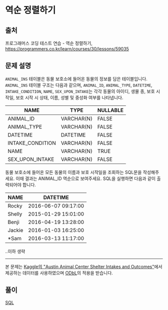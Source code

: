 # 역순 정렬하기

## 출처

프로그래머스 코딩 테스트 연습 - 역순 정렬하기, https://programmers.co.kr/learn/courses/30/lessons/59035

## 문제 설명

`ANIMAL_INS` 테이블은 동물 보호소에 들어온 동물의 정보를 담은 테이블입니다. `ANIMAL_INS` 테이블 구조는 다음과 같으며, `ANIMAL_ID`, `ANIMAL_TYPE`, `DATETIME`, `INTAKE_CONDITION`, `NAME`, `SEX_UPON_INTAKE`는 각각 동물의 아이디, 생물 종, 보호 시작일, 보호 시작 시 상태, 이름, 성별 및 중성화 여부를 나타냅니다.

| NAME | TYPE | NULLABLE |
| --- | --- | --- |
| ANIMAL\_ID | VARCHAR(N) | FALSE |
| ANIMAL\_TYPE | VARCHAR(N) | FALSE |
| DATETIME | DATETIME | FALSE |
| INTAKE\_CONDITION | VARCHAR(N) | FALSE |
| NAME | VARCHAR(N) | TRUE |
| SEX\_UPON\_INTAKE | VARCHAR(N) | FALSE |

동물 보호소에 들어온 모든 동물의 이름과 보호 시작일을 조회하는 SQL문을 작성해주세요. 이때 결과는 ANIMAL\_ID 역순으로 보여주세요. SQL을 실행하면 다음과 같이 출력되어야 합니다.

| NAME | DATETIME |
| --- | --- |
| Rocky | 2016-06-07 09:17:00 |
| Shelly | 2015-01-29 15:01:00 |
| Benji | 2016-04-19 13:28:00 |
| Jackie | 2016-01-03 16:25:00 |
| \*Sam | 2016-03-13 11:17:00 |

..이하 생략

* * *

본 문제는 [Kaggle의 "Austin Animal Center Shelter Intakes and Outcomes"](https://www.kaggle.com/aaronschlegel/austin-animal-center-shelter-intakes-and-outcomes)에서 제공하는 데이터를 사용하였으며 [ODbL](https://opendatacommons.org/licenses/odbl/1.0/)의 적용을 받습니다.

## 풀이

[SQL](./SortReverse.sql)

